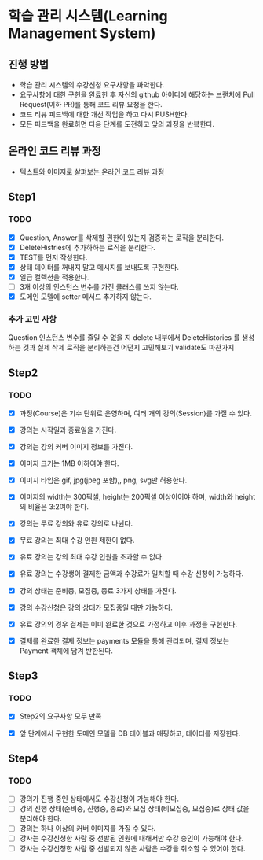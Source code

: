 # 학습 관리 시스템(Learning Management System)
## 진행 방법
* 학습 관리 시스템의 수강신청 요구사항을 파악한다.
* 요구사항에 대한 구현을 완료한 후 자신의 github 아이디에 해당하는 브랜치에 Pull Request(이하 PR)를 통해 코드 리뷰 요청을 한다.
* 코드 리뷰 피드백에 대한 개선 작업을 하고 다시 PUSH한다.
* 모든 피드백을 완료하면 다음 단계를 도전하고 앞의 과정을 반복한다.

## 온라인 코드 리뷰 과정
* [텍스트와 이미지로 살펴보는 온라인 코드 리뷰 과정](https://github.com/next-step/nextstep-docs/tree/master/codereview)

## Step1

###  TODO
- [x] Question, Answer를 삭제할 권한이 있는지 검증하는 로직을 분리한다.
- [x] DeleteHistries에 추가하하는 로직을 분리한다.
- [x] TEST를 먼저 작성한다.
- [x] 상태 데이터를 꺼내지 말고 메시지를 보내도록 구현한다.
- [x] 일급 컬렉션을 적용한다.
- [ ] 3개 이상의 인스턴스 변수를 가진 클래스를 쓰지 않는다.
- [x] 도메인 모델에 setter 메서드 추가하지 않는다.

### 추가 고민 사항
Question 인스턴스 변수를 줄일 수 없을 지
delete 내부에서 DeleteHistories 를 생성하는 것과 실제 삭제 로직을 분리하는건 어떤지 고민해보기
validate도 마찬가지


## Step2

### TODO
- [x] 과정(Course)은 기수 단위로 운영하며, 여러 개의 강의(Session)를 가질 수 있다. 
- [x] 강의는 시작일과 종료일을 가진다. 
- [x] 강의는 강의 커버 이미지 정보를 가진다. 
- [x] 이미지 크기는 1MB 이하여야 한다. 
- [x] 이미지 타입은 gif, jpg(jpeg 포함),, png, svg만 허용한다. 
- [x] 이미지의 width는 300픽셀, height는 200픽셀 이상이어야 하며, width와 height의 비율은 3:2여야 한다. 
- [x] 강의는 무료 강의와 유료 강의로 나뉜다. 
- [x] 무료 강의는 최대 수강 인원 제한이 없다. 
- [x] 유료 강의는 강의 최대 수강 인원을 초과할 수 없다. 
- [x] 유료 강의는 수강생이 결제한 금액과 수강료가 일치할 때 수강 신청이 가능하다. 
- [x] 강의 상태는 준비중, 모집중, 종료 3가지 상태를 가진다. 
- [x] 강의 수강신청은 강의 상태가 모집중일 때만 가능하다. 
- [x] 유료 강의의 경우 결제는 이미 완료한 것으로 가정하고 이후 과정을 구현한다. 
- [x] 결제를 완료한 결제 정보는 payments 모듈을 통해 관리되며, 결제 정보는 Payment 객체에 담겨 반한된다.


## Step3

### TODO
- [x] Step2의 요구사항 모두 만족
- [x] 앞 단계에서 구현한 도메인 모델을 DB 테이블과 매핑하고, 데이터를 저장한다.


## Step4

### TODO
- [ ] 강의가 진행 중인 상태에서도 수강신청이 가능해야 한다.
- [ ] 강의 진행 상태(준비중, 진행중, 종료)와 모집 상태(비모집중, 모집중)로 상태 값을 분리해야 한다.
- [ ] 강의는 하나 이상의 커버 이미지를 가질 수 있다.
- [ ] 강사는 수강신청한 사람 중 선발된 인원에 대해서만 수강 승인이 가능해야 한다.
- [ ] 강사는 수강신청한 사람 중 선발되지 않은 사람은 수강을 취소할 수 있어야 한다.